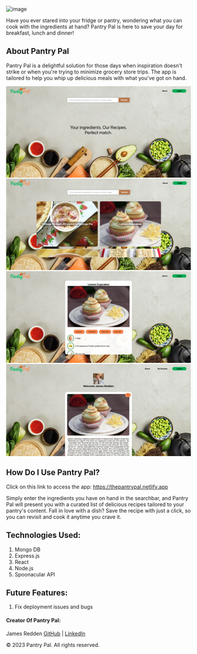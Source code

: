 ![image](https://i.imgur.com/pjfPXUn.png)

Have you ever stared into your fridge or pantry, wondering what you can cook with the ingredients at hand? Pantry Pal is here to save your day for breakfast, lunch and dinner!

## About Pantry Pal
Pantry Pal is a delightful solution for those days when inspiration doesn't strike or when you're trying to minimize grocery store trips. The app is tailored to help you whip up delicious meals with what you've got on hand.

<img src="./client/src/assets/search.png">
<img src="./client/src/assets/searchResult.png">
<img src="./client/src/assets/recipeInfo.png">
<img src="./client/src/assets/recipeSave.png">

## How Do I Use Pantry Pal? 
Click on this link to access the app: https://thepantrypal.netlify.app

Simply enter the ingredients you have on hand in the searchbar, and Pantry Pal will present you with a curated list of delicious recipes tailored to your pantry's content.
Fall in love with a dish? Save the recipe with just a click, so you can revisit and cook it anytime you crave it.



## Technologies Used:
    
1. Mongo DB 
2. Express.js
3. React 
4. Node.js 
5. Spoonacular API


## Future Features: 

1. Fix deployment issues and bugs




#### Creator Of Pantry Pal:
James Redden [GitHub](https://github.com/jaredden1) | [LinkedIn](https://www.linkedin.com/in/jamesredden1/)

© 2023 Pantry Pal. All rights reserved.